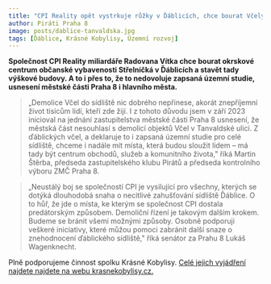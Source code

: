 ```yaml
---
title: "CPI Reality opět vystrkuje růžky v Ďáblicích, chce bourat Včely a stavět výškové budovy"
author: Piráti Praha 8
image: posts/dablice-tanvaldska.jpg
tags: [Ďáblice, Krásné Kobylisy, Územní rozvoj]
---
```


**Společnost CPI Reality miliardáře Radovana Vítka chce bourat  okrskové centrum občanské vybavenosti Střelničká v Ďáblicích a stavět tady výškové budovy. A to i přes to, že to nedovoluje zapsaná územní studie, usnesení městské části Praha 8 i hlavního města.**

>„Demolice Včel do sídliště nic dobrého nepřinese, akorát znepříjemní život tisícům lidí, kteří zde žijí. I z tohoto důvodu jsem v září 2023 inicioval na jednání zastupitelstva městské části Praha 8 usnesení, že městská část nesouhlasí s demolicí objektů Včel v Tanvaldské ulici. Z ďáblických včel, a deklaruje to i zapsaná územní studie pro celé sídliště, chceme i nadále mít místa, která budou sloužit lidem – má tady být centrum obchodů, služeb a komunitního života," říká Martin Štěrba, předseda zastupitelského klubu Pirátů a předseda kontrolního výboru ZMČ Praha 8.


>„Neustálý boj se společností CPI je vysilující pro všechny, kterých se dotýká dlouhodobá snaha o necitlivé zahušťování sídliště Ďáblice. O to hůř, že jde o místa, ke kterým se společnost CPI dostala predátorským způsobem. Demoliční řízení je takovým dalším krokem. Budeme se bránit všemi možnými způsoby. Osobně podporuji veškeré iniciativy, které můžou pomoci zabránit další snaze o znehodnocení ďáblického sídliště," říká senátor za Prahu 8 Lukáš Wagenknecht.

Plně podporujeme činnost spolku Krásné Kobylisy. [Celé jejich vyjádření najdete najdete na webu krasnekobylisy.cz.](https://www.krasnekobylisy.cz/demolice-vcely-na-strelnicne-zase-o-krok-blize-lide-na-sidlisti-prijdou-o-samoobsluhu-fitness-a-dalsi-sluzby)
